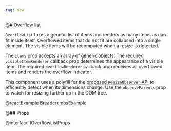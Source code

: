 ```yaml
---
tag: new
---
```


@# Overflow list

`OverflowList` takes a generic list of items and renders as many items as can
fit inside itself. Overflowed items that do not fit are collapsed into a single
element. The visible items will be recomputed when a resize is detected.

The `items` prop accepts an array of generic objects. The required
`visibleItemRenderer` callback prop determines the appearance of a visible item.
The required `overflowRenderer` callback prop receives all overflowed items
and renders the overflow indicator.

This component uses a polyfill for the [proposed `ResizeObserver` API][resizeobserver]
to efficiently detect when its dimensions change. Use the `observeParents` prop
to watch for resizing further up in the DOM tree.

[resizeobserver]: https://developers.google.com/web/updates/2016/10/resizeobserver

@reactExample BreadcrumbsExample

@## Props

@interface IOverflowListProps
